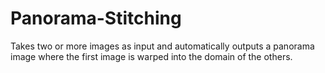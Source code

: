# Panorama-Stitching
Takes two or more images as input and automatically outputs a panorama image where the first image is warped into the domain of the others.

